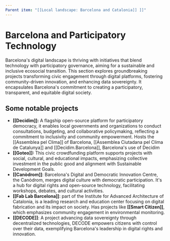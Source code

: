 ```yaml
---
Parent item: "[[Local landscape: Barcelona and Catalonia]] ]]"
---
```

# Barcelona and Participatory Technology

Barcelona's digital landscape is thriving with initiatives that blend technology with participatory governance, aiming for a sustainable and inclusive ecosocial transition. This section explores groundbreaking projects transforming civic engagement through digital platforms, fostering community-driven innovation, and enhancing data sovereignty. It encapsulates Barcelona's commitment to creating a participatory, transparent, and equitable digital society.

## Some notable projects

- **[[Decidim]]:** A flagship open-source platform for participatory democracy, it enables local governments and organizations to conduct consultations, budgeting, and collaborative policymaking, reflecting a commitment to inclusivity and community empowerment. Hosts the [[Assemblea pel Clima]] of Barcelona, [[Assemblea Ciutadana pel Clima de Catalunya]] and [[Decidim.Barcelona]], Barcelona's use of Decidim
- **[[Goteo]]:** This civic crowdfunding platform supports projects with social, cultural, and educational impacts, emphasizing collective investment in the public good and alignment with Sustainable Development Goals.
- **[[Canòdrom]]**: Barcelona's Digital and Democratic Innovation Centre, the Canòdrom, merges digital culture with democratic participation. It's a hub for digital rights and open-source technology, facilitating workshops, debates, and cultural activities.
- **[[Fab Lab Barcelona]]**: part of the Institute for Advanced Architecture of Catalonia, is a leading research and education center focusing on digital fabrication and its impact on society. Has projects like **[[Smart Citizen]]**, which emphasizes community engagement in environmental monitoring.
- **[[DECODE]]**: A project advancing data sovereignty through decentralized technologies, DECODE empowers citizens with control over their data, exemplifying Barcelona's leadership in digital rights and innovation.